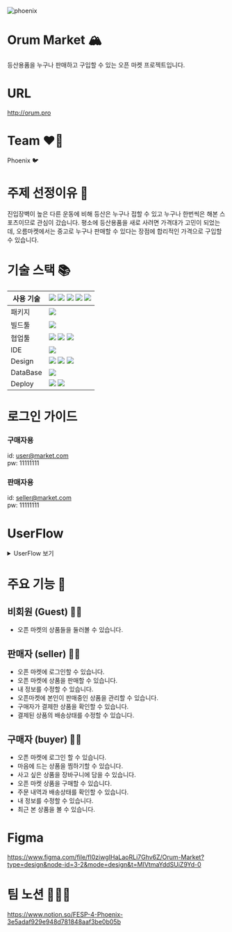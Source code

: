 
![phoenix](https://github.com/PhoenixFE/orum-market-front/assets/121228672/e9ea48fe-359a-434d-a7f8-15cf6ea9e9e0)

# Orum Market 🏔️
등산용품을 누구나 판매하고 구입할 수 있는 오픈 마켓 프로젝트입니다.

# URL
http://orum.pro

# Team ❤️‍🔥
Phoenix 🐦

# 주제 선정이유 👀 
진입장벽이 높은 다른 운동에 비해 등산은 누구나 접할 수 있고 누구나 한번씩은 해본 스포츠이므로 관심이 갔습니다. 
평소에 등산용품을 새로 사려면 가격대가 고민이 되었는데, 오름마켓에서는 중고로 누구나 판매할 수 있다는 장점에 합리적인 가격으로 구입할 수 있습니다. 

# 기술 스택 📚
|사용 기술| <img src="https://img.shields.io/badge/React-61DAFB?style=for-the-badge&logo=React&logoColor=white"> <img src="https://img.shields.io/badge/TypeScript-3178C6?style=for-the-badge&logo=TypeScript&logoColor=white"> <img src="https://img.shields.io/badge/Axios-5A29E4?style=for-the-badge&logo=Axios&logoColor=white"> <img src="https://img.shields.io/badge/React Query-FF4154?style=for-the-badge&logo=React Query&logoColor=white"> <img src="https://img.shields.io/badge/React Router-CA4245?style=for-the-badge&logo=React Router&logoColor=white">|
|------|---|
|패키지|<img src="https://img.shields.io/badge/npm-CB3837?style=for-the-badge&logo=npm&logoColor=white">|
|빌드툴|<img src="https://img.shields.io/badge/vite-646CFF?style=for-the-badge&logo=vite&logoColor=white">|
|협업툴|<img src="https://img.shields.io/badge/GitHub-181717?style=for-the-badge&logo=GitHub&logoColor=white"> <img src="https://img.shields.io/badge/Discord-5865F2?style=for-the-badge&logo=Discord&logoColor=white"> <img src="https://img.shields.io/badge/Notion-000000?style=for-the-badge&logo=Notion&logoColor=white">|
|IDE|<img src="https://img.shields.io/badge/Visual Studio Code-007ACC?style=for-the-badge&logo=Visual Studio Code&logoColor=white">|
|Design|<img src="https://img.shields.io/badge/MUI-007FFF?style=for-the-badge&logo=MUI&logoColor=white"> <img src="https://img.shields.io/badge/styledcomponents-DB7093?style=for-the-badge&logo=styledcomponents&logoColor=white"> <img src="https://img.shields.io/badge/Figma-F24E1E?style=for-the-badge&logo=Figma&logoColor=white"> |
|DataBase|<img src="https://img.shields.io/badge/MongoDB-47A248?style=for-the-badge&logo=MongoDB&logoColor=white">|
|Deploy|<img src="https://img.shields.io/badge/netlify-00C7B7?style=for-the-badge&logo=netlify&logoColor=white"> <img src="https://img.shields.io/badge/Koyeb-121212?style=for-the-badge&logo=Koyeb&logoColor=white">|

# 로그인 가이드
### 구매자용 <br>
id: user@market.com<br>
pw: 11111111
<br>
### 판매자용 <br>
id: seller@market.com <br>
pw: 11111111

# UserFlow
<details>
<summary> UserFlow 보기</summary>
<div markdown="1">

<img width="5032" alt="useflow" src="https://github.com/PhoenixFE/orum-market-front/assets/121228672/d74e2fdf-b7bc-42d6-ad2c-49a2d2f12e92">

</div>
</details>


# 주요 기능 🛒
## 비회원 (Guest) 👩‍💻
- 오픈 마켓의 상품들을 둘러볼 수 있습니다.

## 판매자 (seller) 🙇‍♂️
- 오픈 마켓에 로그인할 수 있습니다.
- 오픈 마켓에 상품을 판매할 수 있습니다.
- 내 정보를 수정할 수 있습니다.
- 오픈마켓에 본인이 판매중인 상품을 관리할 수 있습니다.
- 구매자가 결제한 상품을 확인할 수 있습니다.
- 결제된 상품의 배송상태를 수정할 수 있습니다.

## 구매자 (buyer) 🙋‍♀️
- 오픈 마켓에 로그인 할 수 있습니다.
- 마음에 드는 상품을 찜하기할 수 있습니다.
- 사고 싶은 상품을 장바구니에 담을 수 있습니다.
- 오픈 마켓 상품을 구매할 수 있습니다.
- 주문 내역과 배송상태를 확인할 수 있습니다.
- 내 정보를 수정할 수 있습니다.
- 최근 본 상품을 볼 수 있습니다.

# Figma 
https://www.figma.com/file/fI0ziwgIHaLaoRLi7Ghv6Z/Orum-Market?type=design&node-id=3-2&mode=design&t=MIVtmaYddSUiZ9Yd-0

# 팀 노션 👩‍👧‍👦
https://www.notion.so/FESP-4-Phoenix-3e5adaf929e948d781848aaf3be0b05b
